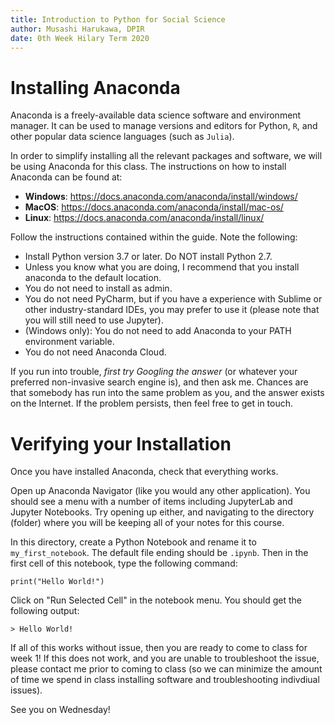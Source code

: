 ```yaml
---
title: Introduction to Python for Social Science
author: Musashi Harukawa, DPIR
date: 0th Week Hilary Term 2020
---
```


# Installing Anaconda

Anaconda is a freely-available data science software and environment manager. It can be used to manage versions and editors for Python, `R`, and other popular data science languages (such as `Julia`).

In order to simplify installing all the relevant packages and software, we will be using Anaconda for this class. The instructions on how to install Anaconda can be found at:

- **Windows**: https://docs.anaconda.com/anaconda/install/windows/
- **MacOS**: https://docs.anaconda.com/anaconda/install/mac-os/
- **Linux**: https://docs.anaconda.com/anaconda/install/linux/

Follow the instructions contained within the guide. Note the following:

- Install Python version 3.7 or later. Do NOT install Python 2.7.
- Unless you know what you are doing, I recommend that you install anaconda to the default location.
- You do not need to install as admin.
- You do not need PyCharm, but if you have a experience with Sublime or other industry-standard IDEs, you may prefer to use it (please note that you will still need to use Jupyter).
- (Windows only): You do not need to add Anaconda to your PATH environment variable.
- You do not need Anaconda Cloud.

If you run into trouble, _first try Googling the answer_ (or whatever your preferred non-invasive search engine is), and then ask me. Chances are that somebody has run into the same problem as you, and the answer exists on the Internet. If the problem persists, then feel free to get in touch.

# Verifying your Installation

Once you have installed Anaconda, check that everything works.

Open up Anaconda Navigator (like you would any other application). You should see a menu with a number of items including JupyterLab and Jupyter Notebooks. Try opening up either, and navigating to the directory (folder) where you will be keeping all of your notes for this course.

In this directory, create a Python Notebook and rename it to `my_first_notebook`. The default file ending should be `.ipynb`. Then in the first cell of this notebook, type the following command:

```{python}
print("Hello World!")
```

Click on "Run Selected Cell" in the notebook menu. You should get the following output:

```
> Hello World!
```

If all of this works without issue, then you are ready to come to class for week 1! If this does not work, and you are unable to troubleshoot the issue, please contact me prior to coming to class (so we can minimize the amount of time we spend in class installing software and troubleshooting indivdiual issues).

See you on Wednesday!
